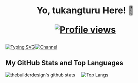 <h1 align="center">Yo, tukangturu Here! 👋
  <p>
<p><a href="https://github.com/thebuilderdesign"><img src="https://komarev.com/ghpvc/?username=thebuilderdesign&style=for-the-badge&abbreviated=true&color=blue" alt="Profile views"/></a></p>
</h1>

[![Typing SVG](https://readme-typing-svg.demolab.com?font=Fira+Code&pause=1000&color=A13AFF&random=false&width=435&lines=Join+For+More+Updates)](https://git.io/typing-svg)[![Channel](https://img.shields.io/badge/tukangturu_|_Join_US-5B00FF?style=for-the-badge&logo=telegram&logoColor=white)](https://t.me/tukangturuberbayar)


## My GitHub Stats and Top Languages
![thebuilderdesign's github stats](https://github-readme-stats.vercel.app/api?username=thebuilderdesign&show_icons=true&theme=tokyonight)&nbsp;&nbsp;&nbsp;&nbsp;&nbsp;![Top Langs](https://github-readme-stats.vercel.app/api/top-langs/?username=thebuilderdesign&layout=donut&theme=tokyonight&show_icons=true)

